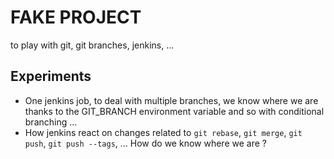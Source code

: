 # FAKE PROJECT
to play with git, git branches, jenkins, ...

## Experiments

* One jenkins job, to deal with multiple branches, we know where we are thanks
  to the GIT_BRANCH environment variable and so with conditional branching ...
* How jenkins react on changes related to `git rebase`, `git merge`, `git push`,
  `git push --tags`, ... How do we know where we are ?


